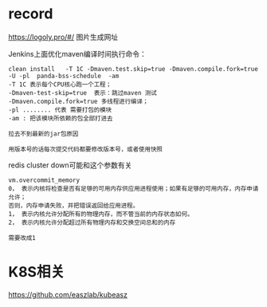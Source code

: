 # record
https://logoly.pro/#/ 图片生成网址

Jenkins上面优化maven编译时间执行命令：
```
clean install   -T 1C -Dmaven.test.skip=true -Dmaven.compile.fork=true -U -pl  panda-bss-schedule  -am
-T 1C 表示每个CPU核心跑一个工程；
-Dmaven-test-skip=true  表示：跳过maven 测试
-Dmaven.compile.fork=true 多线程进行编译；
-pl ........ 代表 需要打包的模块
-am : 把该模块所依赖的包全部打进去

拉去不到最新的jar包原因

用版本号的话每次提交代码都要修改版本号，或者使用快照
```



redis cluster down可能和这个参数有关
```
vm.overcommit_memory
0， 表示内核将检查是否有足够的可用内存供应用进程使用；如果有足够的可用内存，内存申请允许；
否则，内存申请失败，并把错误返回给应用进程。
1， 表示内核允许分配所有的物理内存，而不管当前的内存状态如何。
2， 表示内核允许分配超过所有物理内存和交换空间总和的内存

需要改成1
```

# K8S相关
https://github.com/easzlab/kubeasz
